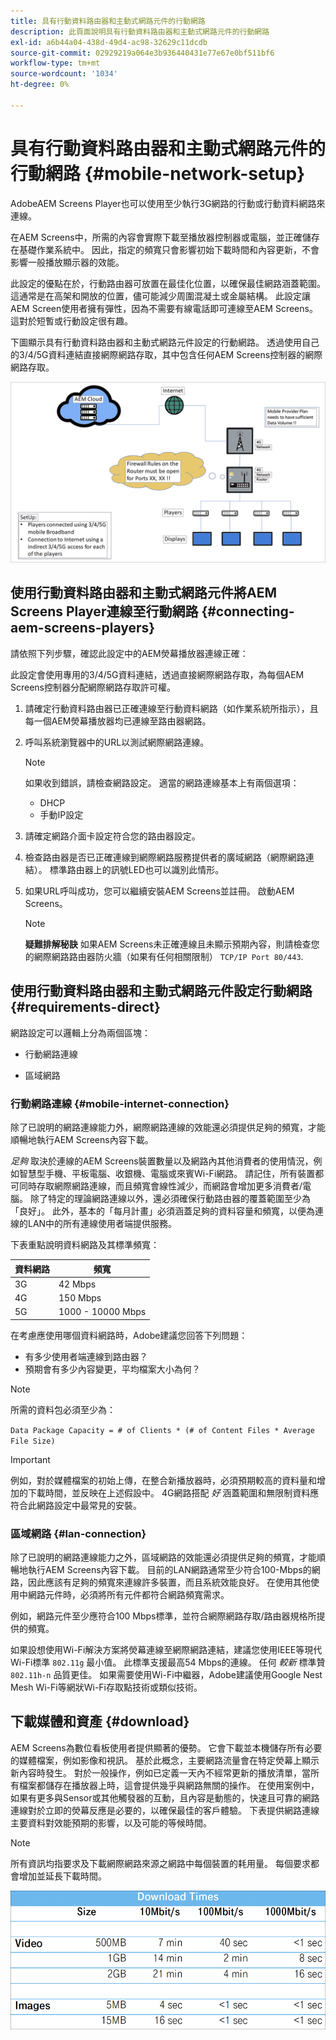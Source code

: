 ```yaml
---
title: 具有行動資料路由器和主動式網路元件的行動網路
description: 此頁面說明具有行動資料路由器和主動式網路元件的行動網路
exl-id: a6b44a04-438d-49d4-ac98-32629c11dcdb
source-git-commit: 02929219a064e3b936440431e77e67e0bf511bf6
workflow-type: tm+mt
source-wordcount: '1034'
ht-degree: 0%

---
```


# 具有行動資料路由器和主動式網路元件的行動網路 {#mobile-network-setup}

AdobeAEM Screens Player也可以使用至少執行3G網路的行動或行動資料網路來連線。

在AEM Screens中，所需的內容會實際下載至播放器控制器或電腦，並正確儲存在基礎作業系統中。 因此，指定的頻寬只會影響初始下載時間和內容更新，不會影響一般播放顯示器的效能。

此設定的優點在於，行動路由器可放置在最佳化位置，以確保最佳網路涵蓋範圍。 這通常是在高架和開放的位置，儘可能減少周圍混凝土或金屬結構。
此設定讓AEM Screen使用者擁有彈性，因為不需要有線電話即可連線至AEM Screens。 這對於短暫或行動設定很有趣。

下圖顯示具有行動資料路由器和主動式網路元件設定的行動網路。 透過使用自己的3/4/5G資料連結直接網際網路存取，其中包含任何AEM Screens控制器的網際網路存取。

![](/help/using/assets/mobile-network-1.png)

## 使用行動資料路由器和主動式網路元件將AEM Screens Player連線至行動網路 {#connecting-aem-screens-players}

請依照下列步驟，確認此設定中的AEM熒幕播放器連線正確：

此設定會使用專用的3/4/5G資料連結，透過直接網際網路存取，為每個AEM Screens控制器分配網際網路存取許可權。

1. 請確定行動資料路由器已正確連線至行動資料網路（如作業系統所指示），且每一個AEM熒幕播放器均已連線至路由器網路。
1. 呼叫系統瀏覽器中的URL以測試網際網路連線。

   >[!NOTE]
   >如果收到錯誤，請檢查網路設定。 適當的網路連線基本上有兩個選項：
   >* DHCP
   >* 手動IP設定

1. 請確定網路介面卡設定符合您的路由器設定。

1. 檢查路由器是否已正確連線到網際網路服務提供者的廣域網路（網際網路連結）。 標準路由器上的訊號LED也可以識別此情形。
1. 如果URL呼叫成功，您可以繼續安裝AEM Screens並註冊。 啟動AEM Screens。

   >[!NOTE]
   >**疑難排解秘訣**
   >如果AEM Screens未正確連線且未顯示預期內容，則請檢查您的網際網路路由器防火牆（如果有任何相關限制） `TCP/IP Port 80/443`.


## 使用行動資料路由器和主動式網路元件設定行動網路 {#requirements-direct}

網路設定可以邏輯上分為兩個區塊：

* 行動網路連線

* 區域網路

### 行動網路連線 {#mobile-internet-connection}

除了已說明的網路連線能力外，網際網路連線的效能還必須提供足夠的頻寬，才能順暢地執行AEM Screens內容下載。

*足夠* 取決於連線的AEM Screens裝置數量以及網路內其他消費者的使用情況，例如智慧型手機、平板電腦、收銀機、電腦或來賓Wi-Fi網路。
請記住，所有裝置都可同時存取網際網路連線，而且頻寬會線性減少，而網路會增加更多消費者/電腦。
除了特定的理論網路連線以外，還必須確保行動路由器的覆蓋範圍至少為「良好」。 此外，基本的「每月計畫」必須涵蓋足夠的資料容量和頻寬，以便為連線的LAN中的所有連線使用者端提供服務。

下表重點說明資料網路及其標準頻寬：

| 資料網路 | 頻寬 |
|--- |--- |
| 3G | 42 Mbps |
| 4G | 150 Mbps |
| 5G | 1000 - 10000 Mbps |

在考慮應使用哪個資料網路時，Adobe建議您回答下列問題：

* 有多少使用者端連線到路由器？
* 預期會有多少內容變更，平均檔案大小為何？

>[!NOTE]
>
>所需的資料包必須至少為：
>
>`Data Package Capacity = # of Clients * (# of Content Files * Average File Size)`

>[!IMPORTANT]
>
>例如，對於媒體檔案的初始上傳，在整合新播放器時，必須預期較高的資料量和增加的下載時間，並反映在上述假設中。 4G網路搭配 *好* 涵蓋範圍和無限制資料應符合此網路設定中最常見的安裝。


### 區域網路 {#lan-connection}

除了已說明的網路連線能力之外，區域網路的效能還必須提供足夠的頻寬，才能順暢地執行AEM Screens內容下載。 目前的LAN網路通常至少符合100-Mbps的網路，因此應該有足夠的頻寬來連線許多裝置，而且系統效能良好。 在使用其他使用中網路元件時，必須將所有元件都符合網路頻寬需求。

例如，網路元件至少應符合100 Mbps標準，並符合網際網路存取/路由器規格所提供的頻寬。

如果設想使用Wi-Fi解決方案將熒幕連線至網際網路連結，建議您使用IEEE等現代Wi-Fi標準 `802.11g` 最小值。 此標準支援最高54 Mbps的連線。 任何 *較新* 標準贊 `802.11h-n` 品質更佳。 如果需要使用Wi-Fi中繼器，Adobe建議使用Google Nest Mesh Wi-Fi等網狀Wi-Fi存取點技術或類似技術。

## 下載媒體和資產 {#download}

AEM Screens為數位看板使用者提供顯著的優勢。 它會下載並本機儲存所有必要的媒體檔案，例如影像和視訊。 基於此概念，主要網路流量會在特定熒幕上顯示新內容時發生。
對於一般操作，例如已定義一天內不經常更新的播放清單，當所有檔案都儲存在播放器上時，這會提供幾乎與網路無關的操作。
在使用案例中，如果有更多與Sensor或其他觸發器的互動，且內容是動態的，快速且可靠的網路連線對於立即的熒幕反應是必要的，以確保最佳的客戶體驗。
下表提供網路連線主要資料對效能預期的影響，以及可能的等候時間。

>[!NOTE]
>
>所有資訊均指要求及下載網際網路來源之網路中每個裝置的耗用量。 每個要求都會增加並延長下載時間。

![](/help/using/assets/mobile-router-download.png)
